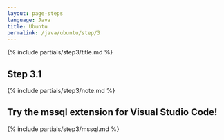 ```yaml
---
layout: page-steps
language: Java
title: Ubuntu
permalink: /java/ubuntu/step/3
---
```


{% include partials/step3/title.md %}

## Step 3.1
{% include partials/step3/note.md %}

## Try the mssql extension for Visual Studio Code!
{% include partials/step3/mssql.md %}